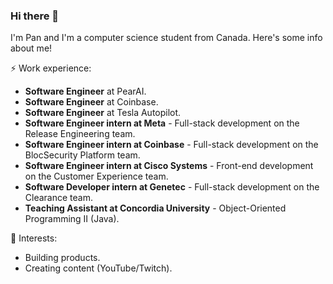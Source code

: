 ### Hi there 👋

I'm Pan and I'm a computer science student from Canada. Here's some info about me!

⚡ Work experience: <br>
- **Software Engineer** at PearAI.
- **Software Engineer** at Coinbase.
- **Software Engineer** at Tesla Autopilot.
- **Software Engineer intern at Meta** - Full-stack development on the Release Engineering team. 
- **Software Engineer intern at Coinbase** - Full-stack development on the BlocSecurity Platform team. 
- **Software Engineer intern at Cisco Systems** - Front-end development on the Customer Experience team.
- **Software Developer intern at Genetec** - Full-stack development on the Clearance team. 
- **Teaching Assistant at Concordia University** - Object-Oriented Programming II (Java).

🌱 Interests:
- Building products.
- Creating content (YouTube/Twitch).

<!--[![Top Langs](https://github-readme-stats.vercel.app/api/top-langs/?username=fryingpannn&layout=compact&hide=tex)](https://github.com/anuraghazra/github-readme-stats)-->

<!--
**Fryingpannn/Fryingpannn** is a ✨ _special_ ✨ repository because its `README.md` (this file) appears on your GitHub profile.

Here are some ideas to get you started:

- 🔭 I’m currently working on ...
- 🌱 I’m currently learning ...
- 👯 I’m looking to collaborate on ...
- 🤔 I’m looking for help with ...
- 💬 Ask me about ...
- 📫 How to reach me: ...
- 😄 Pronouns: ...
- ⚡ Fun fact: ...
-->
